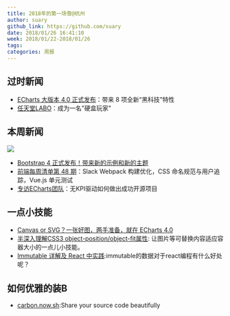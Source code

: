```yaml
---
title: 2018年的第一场雪@杭州
author: suary
github_link: https://github.com/suary
date: 2018/01/26 16:41:10
week: 2018/01/22-2018/01/26
tags:
categories: 周报
---
```

## 过时新闻
- [ECharts 大版本 4.0 正式发布](https://mp.weixin.qq.com/s/cuQfWVNkOj0O4SC9uBl-vw)：带来 8 项全新“黑科技”特性
- [任天堂LABO](http://www.yystv.cn/p/2406)：成为一名"硬盒玩家"
## 本周新闻
 ![](https://static.oschina.net/uploads/space/2018/0119/083503_aTpn_2720166.jpeg)
- [Bootstrap 4 正式发布！带来新的示例和新的主题](https://www.oschina.net/news/92573/bootstrap-4-0-0-released)
- [前端每周清单第 48 期](https://zhuanlan.zhihu.com/p/33185341)：Slack Webpack 构建优化，CSS 命名规范与用户追踪，Vue.js 单元测试
- [专访ECharts团队](https://zhuanlan.zhihu.com/p/33260215)：无KPI驱动如何做出成功开源项目

## 一点小技能
- [Canvas or SVG？一张好图，两手准备，就在 ECharts 4.0](http://blog.csdn.net/wgl3k77y9fr1k61t1as/article/details/79184751)
- [半深入理解CSS3 object-position/object-fit属性](http://www.zhangxinxu.com/wordpress/2015/03/css3-object-position-object-fit/): 让图片等可替换内容适应容器大小的一点儿小技能。
- [Immutable 详解及 React 中实践](https://github.com/camsong/blog/issues/3):immutable的数据对于react编程有什么好处呢？

## 如何优雅的装B

- [carbon.now.sh](https://carbon.now.sh/?bg=rgba(171,%20184,%20195,%201)&t=cobalt&l=auto&ds=true&wc=true&wa=true&pv=48px&ph=32px&ln=false):Share your source code beautifully
